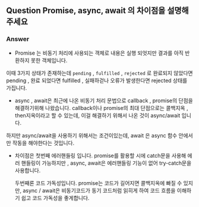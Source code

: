 ## Question Promise, async, await 의 차이점을 설명해주세요

### Answer

- Promise 는 비동기 처리에 사용되는 객체로 내용은 실행 되엇지만 결과를 아직 반환하지 못한 객체입니다.

이때 3가지 상태가 존재하는데 `pending` , `fulfilled` , `rejected` 로 완료되지 않았다면 pending , 완료 되었다면 fulfilled , 실패하걷나 오류가 발생한다면 rejected 상태를 가집니다.

- async , await은 최근에 나온 비동기 처리 문법으로 callback , promise의 단점을 해결하기위해 나왔습니다.
  callback이나 promise의 최대 단점으로는 콜백지옥 , then지옥이라고 할 수 있는데, 이걸 해결하기 위해서 나온 것이 async/await
  입니다.

하지만 async/await을 사용하기 위해서는 조건이있는데, await 은 async 함수 안에서만 작동을 해야한다는 것입니다.

- 차이점은 첫번째 에러핸들링 입니다.
  promise를 활용할 시에 catch문을 사용해 에러 핸들링이 가능하지만 , async, await은 에러핸들링 기능이 없어 try-catch문을 사용합니다.

  두번째론 코드 가독성입니다.
  promise는 코드가 길어지면 콜백지옥에 빠질 수 있지만, async / await은 비동기코드가 동기 코드처럼 읽히게 하여 코드 흐름을 이해하기 쉽고 코드 가독성을 좋게합니다.

